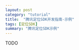 ```yaml
---
layout: post
category: "tutorial"
title:  "腾讯定位SDK开发指南-示例"
tags: [定位SDK]
summary: "腾讯定位SDK示例"
---
```

TODO

